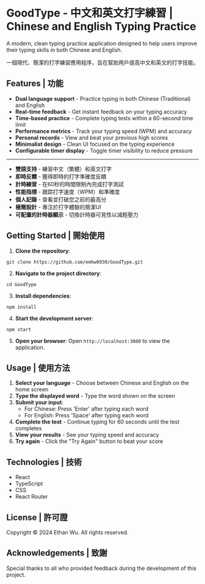 # GoodType - 中文和英文打字練習 | Chinese and English Typing Practice

A modern, clean typing practice application designed to help users improve their typing skills in both Chinese and English.

一個現代、簡潔的打字練習應用程序，旨在幫助用戶提高中文和英文的打字技能。

## Features | 功能

- **Dual language support** - Practice typing in both Chinese (Traditional) and English
- **Real-time feedback** - Get instant feedback on your typing accuracy
- **Time-based practice** - Complete typing tests within a 60-second time limit
- **Performance metrics** - Track your typing speed (WPM) and accuracy
- **Personal records** - View and beat your previous high scores
- **Minimalist design** - Clean UI focused on the typing experience
- **Configurable timer display** - Toggle timer visibility to reduce pressure

---

- **雙語支持** - 練習中文（繁體）和英文打字
- **即時反饋** - 獲得即時的打字準確度反饋
- **計時練習** - 在60秒的時間限制內完成打字測試
- **性能指標** - 跟踪打字速度（WPM）和準確度
- **個人記錄** - 查看並打破您之前的最高分
- **極簡設計** - 專注於打字體驗的簡潔UI
- **可配置的計時器顯示** - 切換計時器可見性以減輕壓力

## Getting Started | 開始使用

1. **Clone the repository**:
```
git clone https://github.com/emhw0930/GoodType.git
```

2. **Navigate to the project directory**:
```
cd GoodType
```

3. **Install dependencies**:
```
npm install
```

4. **Start the development server**:
```
npm start
```

5. **Open your browser**:
Open `http://localhost:3000` to view the application.

## Usage | 使用方法

1. **Select your language** - Choose between Chinese and English on the home screen
2. **Type the displayed word** - Type the word shown on the screen
3. **Submit your input**:
   - For Chinese: Press 'Enter' after typing each word
   - For English: Press 'Space' after typing each word
4. **Complete the test** - Continue typing for 60 seconds until the test completes
5. **View your results** - See your typing speed and accuracy
6. **Try again** - Click the "Try Again" button to beat your score

## Technologies | 技術

- React
- TypeScript
- CSS
- React Router

## License | 許可證

Copyright © 2024 Ethan Wu. All rights reserved.

## Acknowledgements | 致謝

Special thanks to all who provided feedback during the development of this project.
